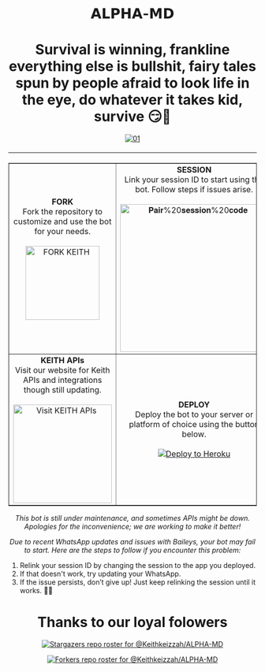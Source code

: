 

<h1 align="center">𝗔𝗟𝗣𝗛𝗔-𝗠𝗗</h1>

<h1 align="center">Survival is winning, frankline everything else is bullshit, fairy tales spun by people afraid to look life in the eye, do whatever it takes kid, survive 😏🙏</h1>


<div style="text-align: center;">
  <a href="https://ibb.co/N6NMDtn">
    <img src="https://telegra.ph/file/967c663a5978c545f78d6.jpg" alt="01" border="0" /></a>
  </a>

  </a>
  <hr style="margin-top: 20px; margin-bottom: 20px;"/>
</div>

<table align="center" cellpadding="10" border="1">
  <tr>
    <td align="center">
      <b>FORK</b><br>
      Fork the repository to customize and use the bot for your needs.
      <br><br>
      <a href="https://github.com/keithkeizzah/ALPHA-MD/fork">
        <img src="https://img.shields.io/badge/FORK-purple" alt="FORK KEITH" width="150">
      </a>
    </td>
    <td align="center">
      <b>SESSION</b><br>
      Link your session ID to start using the bot. Follow steps if issues arise.
      <br><br>
      <a href="https://alphabot-5pkw.onrender.com/pair">
        <img src="https://img.shields.io/badge/Pair%20session%20code-white" alt="𝐏𝐚𝐢𝐫%20𝐬𝐞𝐬𝐬𝐢𝐨𝐧%20𝐜𝐨𝐝𝐞" width="300">
      </a>
    </td>
  </tr>
  <tr>
    <td align="center">
      <b>KEITH APIs</b><br>
      Visit our website for Keith APIs and integrations though still updating.
      <br><br>
      <a href="https://apis-keith.vercel.app/">
        <img src="https://img.shields.io/badge/Visit%20KEITH%20APIs-blue" alt="Visit KEITH APIs" width="200">
      </a>
    </td>
    <td align="center">
      <b>DEPLOY</b><br>
      Deploy the bot to your server or platform of choice using the button below.
      <br><br>
      <a href="https://dashboard.heroku.com/new?button-url=https://github.com/keithkeizzah/ALPHA-MD&template=https://github.com/keithkeizzah/ALPHA-MD.git">
        <img src="https://www.herokucdn.com/deploy/button.svg" alt="Deploy to Heroku">
      </a>
    </td>
  </tr>
</table>


<p align="center">
  <i>This bot is still under maintenance, and sometimes APIs might be down. Apologies for the inconvenience; we are working to make it better!</i>
</p>

<p align="center">
  <i>Due to recent WhatsApp updates and issues with Baileys, your bot may fail to start. Here are the steps to follow if you encounter this problem:</i>
</p>

<ol>
  <li>Relink your session ID by changing the session to the app you deployed.</li>
  <li>If that doesn't work, try updating your WhatsApp.</li>
  <li>If the issue persists, don’t give up! Just keep relinking the session until it works. 🙏🙏</li>
</ol>

<h1 align="center">Thanks to our loyal folowers</h1>

<p align="center">
  <a href="https://github.com/Keithkeizzah/ALPHA-MD/stargazers">
    <img src="http://reporoster.com/stars/dark/Keithkeizzah/ALPHA-MD" alt="Stargazers repo roster for @Keithkeizzah/ALPHA-MD">
  </a>
</p>

<p align="center">
  <a href="https://github.com/Keithkeizzah/ALPHA-MD/network/members">
    <img src="http://reporoster.com/forks/dark/Keithkeizzah/ALPHA-MD" alt="Forkers repo roster for @Keithkeizzah/ALPHA-MD">
  </a>
</p>

